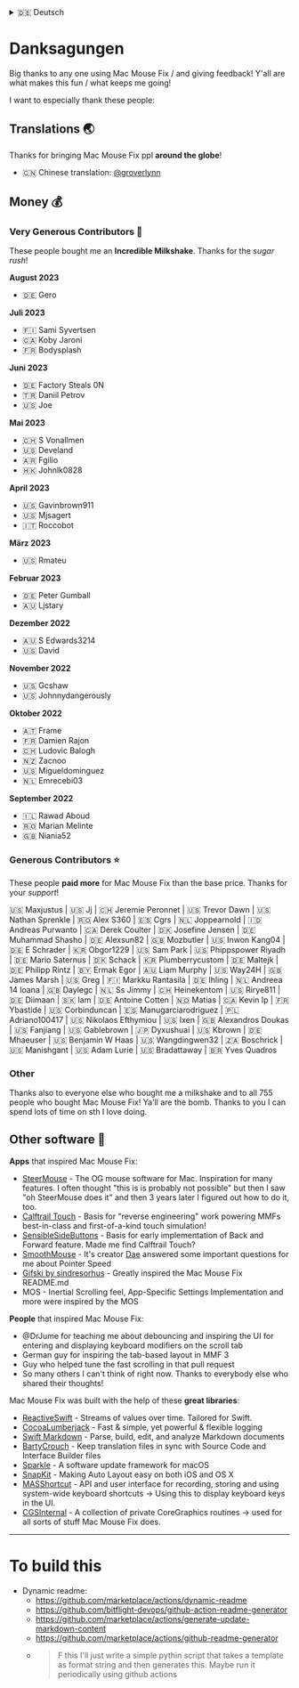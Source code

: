 <details>
  <summary>󠁧󠁿🇩🇪 Deutsch</summary>
    [🇬🇧 English](Acknowledgements/Acknowledgements.md)\
  **🇩🇪 Deutsch**\
  [🇨🇳 한국어](Acknowledgements/Acknowledgements - Chinese.md)\

  [Hilf Mac Mouse Fix in verschiedene Sprachen zu übersetzen!](Google.com)
</details>

# Danksagungen

Big thanks to any one using Mac Mouse Fix / and giving feedback! Y'all are what makes this fun / what keeps me going!

I want to especially thank these people:

## Translations 🌏

Thanks for bringing Mac Mouse Fix ppl **around the globe**!

- 🇨🇳 Chinese translation: [@groverlynn](https://github.com/groverlynn)

## Money 💰


### Very Generous Contributors 🚀

These people bought me an **Incredible Milkshake**. Thanks for the _sugar rush_! 

__August 2023__

- 🇩🇪 Gero

__Juli 2023__

- 🇫🇮 Sami Syvertsen
- 🇨🇦 Koby Jaroni
- 🇫🇷 Bodysplash

__Juni 2023__

- 🇩🇪 Factory Steals 0N
- 🇹🇷 Daniil Petrov
- 🇺🇸 Joe

__Mai 2023__

- 🇨🇭 S Vonallmen
- 🇺🇸 Develand
- 🇦🇷 Fgilio
- 🇭🇰 Johnlk0828

__April 2023__

- 🇺🇸 Gavinbrown911
- 🇺🇸 Mjsagert
- 🇮🇹 Roccobot

__März 2023__

- 🇺🇸 Rmateu

__Februar 2023__

- 🇩🇪 Peter Gumball
- 🇦🇺 Ljstary

__Dezember 2022__

- 🇦🇺 S Edwards3214
- 🇺🇸 David

__November 2022__

- 🇺🇸 Gcshaw
- 🇺🇸 Johnnydangerously

__Oktober 2022__

- 🇦🇹 Frame
- 🇫🇷 Damien Rajon
- 🇨🇭 Ludovic Balogh
- 🇳🇿 Zacnoo
- 🇺🇸 Migueldominguez
- 🇳🇱 Emrecebi03

__September 2022__

- 🇮🇱 Rawad Aboud
- 🇷🇴 Marian Melinte
- 🇬🇧 Niania52

### Generous Contributors ⭐️

These people **paid more** for Mac Mouse Fix than the base price. Thanks for your _support_!

🇺🇸 Maxjustus | 🇺🇸 Jj | 🇨🇭 Jeremie Peronnet | 🇺🇸 Trevor Dawn | 🇺🇸 Nathan Sprenkle | 🇷🇴 Alex S360 | 🇪🇸 Cgrs | 🇳🇱 Joppearnold | 🇮🇩 Andreas Purwanto | 🇨🇦 Derek Coulter | 🇩🇰 Josefine Jensen | 🇩🇪 Muhammad Shasho | 🇩🇪 Alexsun82 | 🇬🇧 Mozbutler | 🇺🇸 Inwon Kang04 | 🇩🇪 E Schrader | 🇰🇷 Obgor1229 | 🇺🇸 Sam Park | 🇺🇸 Phippspower Riyadh | 🇩🇪 Mario Saternus | 🇩🇰 Schack | 🇰🇷 Plumberrycustom | 🇩🇪 Maltejk | 🇩🇪 Philipp Rintz | 🇧🇾 Ermak Egor | 🇦🇺 Liam Murphy | 🇺🇸 Way24H | 🇬🇧 James Marsh | 🇺🇸 Greg | 🇫🇮 Markku Rantasila | 🇩🇪 Ihling | 🇳🇱 Andreea 14 Ioana | 🇬🇧 Daylegc | 🇳🇱 Ss Jimmy | 🇨🇭 Heinekentom | 🇺🇸 Rirye811 | 🇩🇪 Diimaan | 🇸🇰 Iam | 🇩🇪 Antoine Cotten | 🇳🇴 Matias | 🇨🇦 Kevin Ip | 🇫🇷 Ybastide | 🇺🇸 Corbinduncan | 🇪🇸 Manugarciarodriguez | 🇵🇱 Adriano100417 | 🇺🇸 Nikolaos Efthymiou | 🇺🇸 Ixen | 🇬🇧 Alexandros Doukas | 🇺🇸 Fanjiang | 🇺🇸 Gablebrown | 🇯🇵 Dyxushuai | 🇺🇸 Kbrown | 🇩🇪 Mhaeuser | 🇺🇸 Benjamin W Haas | 🇺🇸 Wangdingwen32 | 🇿🇦 Boschrick | 🇺🇸 Manishgant | 🇺🇸 Adam Lurie | 🇺🇸 Bradattaway | 🇧🇷 Yves Quadros

### Other

Thanks also to everyone else who bought me a milkshake and to all 755 people who bought Mac Mouse Fix! Ya'll are the bomb. Thanks to you I can spend lots of time on sth I love doing.

## Other software 👾

__Apps__ that inspired Mac Mouse Fix:

- [SteerMouse](https://plentycom.jp/en/steermouse/index.html) - The OG mouse software for Mac. Inspiration for many features. I often thought "this is is probably not possible" but then I saw "oh SteerMouse does it" and then 3 years later I figured out how to do it, too.
- [Calftrail Touch](https://github.com/calftrail/Touch) - Basis for "reverse engineering" work powering MMFs best-in-class and first-of-a-kind touch simulation!
- [SensibleSideButtons](https://github.com/archagon/sensible-side-buttons) - Basis for early implementation of Back and Forward feature. Made me find Calftrail Touch?
- [SmoothMouse](https://smoothmouse.com/) - It's creator [Dae](https://dae.me/) answered some important questions for me about Pointer Speed 
- [Gifski by sindresorhus](https://github.com/sindresorhus/Gifski) - Greatly inspired the Mac Mouse Fix README.md
- MOS - Inertial Scrolling feel, App-Specific Settings Implementation and more were inspired by the MOS

__People__ that inspired Mac Mouse Fix:

- @DrJume for teaching me about debouncing and inspiring the UI for entering and displaying keyboard modifiers on the scroll tab
- German guy for inspiring the tab-based layout in MMF 3
- Guy who helped tune the fast scrolling in that pull request
- So many others I can't think of right now. Thanks to everybody else who shared their thoughts!

Mac Mouse Fix was built with the help of these **great libraries**:

- [ReactiveSwift](https://github.com/ReactiveCocoa/ReactiveSwift) - Streams of values over time. Tailored for Swift.
- [CocoaLumberjack](https://github.com/CocoaLumberjack/CocoaLumberjack) - Fast & simple, yet powerful & flexible logging
- [Swift Markdown](https://github.com/apple/swift-markdown) - Parse, build, edit, and analyze Markdown documents
- [BartyCrouch](https://github.com/FlineDev/BartyCrouch) - Keep translation files in sync with Source Code and Interface Builder files
- [Sparkle](https://github.com/sparkle-project/Sparkle) - A software update framework for macOS
- [SnapKit](https://github.com/SnapKit/SnapKit) - Making Auto Layout easy on both iOS and OS X
- [MASShortcut](https://github.com/shpakovski/MASShortcut) - API and user interface for recording, storing and using system-wide keyboard shortcuts -> Using this to display keyboard keys in the UI.
- [CGSInternal](https://github.com/NUIKit/CGSInternal) - A collection of private CoreGraphics routines -> used for all sorts of stuff Mac Mouse Fix does.

---

# To build this

- Dynamic readme: 
  - https://github.com/marketplace/actions/dynamic-readme
  - https://github.com/bitflight-devops/github-action-readme-generator
  - https://github.com/marketplace/actions/generate-update-markdown-content
  - https://github.com/marketplace/actions/github-readme-generator
  - > F this I'll just write a simple pythin script that takes a template as format string and then generates this. Maybe run it periodically using github actions
